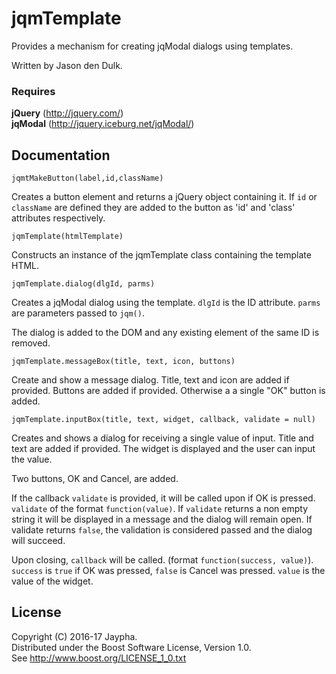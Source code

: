 # jqmTemplate
Provides a mechanism for creating jqModal dialogs using templates.

Written by Jason den Dulk.

### Requires

**jQuery** (http://jquery.com/)  
**jqModal** (http://jquery.iceburg.net/jqModal/)

## Documentation

`jqmtMakeButton(label,id,className)`

Creates a button element and returns a jQuery object containing it. If `id` or
`className` are defined they are added to the button as 'id' and 'class'
attributes respectively.

`jqmTemplate(htmlTemplate)`

Constructs an instance of the jqmTemplate class containing the template HTML.

`jqmTemplate.dialog(dlgId, parms)`

Creates a jqModal dialog using the template. `dlgId` is the ID
attribute. `parms` are parameters passed to `jqm()`.

The dialog is added to the DOM and any existing element of the same ID is
removed.

`jqmTemplate.messageBox(title, text, icon, buttons)`

Create and show a message dialog. Title, text and icon are added if provided.
Buttons are added if provided. Otherwise a a single "OK" button is added.

`jqmTemplate.inputBox(title, text, widget, callback, validate = null)`

Creates and shows a dialog for receiving a single value of input. Title and text are
added if provided. The widget is displayed and the user can input the value.

Two buttons, OK and Cancel, are added.

If the callback `validate` is provided, it will be called upon if OK is pressed. `validate` of the format `function(value)`.
If `validate` returns a non empty string it will be displayed in a message and the dialog will remain open. If validate
returns `false`, the validation is considered passed and the dialog will succeed.

Upon closing, `callback` will be called. (format `function(success, value)`). `success` is `true` if OK was pressed,
`false` is Cancel was pressed. `value` is the value of the widget.

## License

Copyright (C) 2016-17 Jaypha.  
Distributed under the Boost Software License, Version 1.0.  
See http://www.boost.org/LICENSE_1_0.txt

